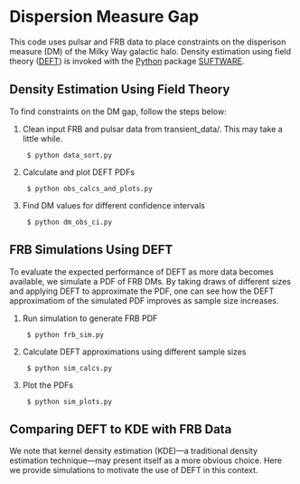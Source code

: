 # Dispersion Measure Gap

This code uses pulsar and FRB data to place constraints on the disperison measure (DM) of the Milky Way galactic halo. Density estimation using field theory ([DEFT](https://arxiv.org/pdf/1804.01932.pdf)) is invoked with the [Python](https://www.python.org/) package [SUFTWARE](https://suftware.readthedocs.io/en/latest/).


## Density Estimation Using Field Theory
To find constraints on the DM gap, follow the steps below:

1. Clean input FRB and pulsar data from transient_data/. This may take a little while.
    
        $ python data_sort.py
       
2. Calculate and plot DEFT PDFs

        $ python obs_calcs_and_plots.py

3. Find DM values for different confidence intervals

        $ python dm_obs_ci.py


## FRB Simulations Using DEFT
To evaluate the expected performance of DEFT as more data becomes available, we simulate a PDF of FRB DMs. By taking draws of  different sizes and applying DEFT to approximate the PDF, one can see how the DEFT approximatiom of the simulated PDF improves as sample size increases.

1. Run simulation to generate FRB PDF

        $ python frb_sim.py

2. Calculate DEFT approximations using different sample sizes 

        $ python sim_calcs.py

3. Plot the PDFs

        $ python sim_plots.py


## Comparing DEFT to KDE with FRB Data
We note that kernel density estimation (KDE)&mdash;a traditional density estimation technique&mdash;may present itself as a more obvious choice. Here we provide simulations to motivate the use of DEFT in this context.

